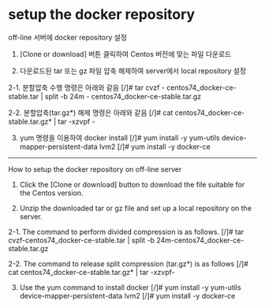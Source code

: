 # setup the docker repository

off-line 서버에 docker repository 설정

1. [Clone or download] 버튼 클릭하여 Centos 버전에 맞는 파일 다운로드

2. 다운로드된 tar 또는 gz 파일 압축 해제하여 server에서 local repository 설정

2-1. 분할압축 수행 명령은 아래와 같음
[/]# tar cvzf - centos74_docker-ce-stable.tar | split -b 24m - centos74_docker-ce-stable.tar.gz

2-2. 분할압축(tar.gz*) 해제 명령은 아래와 같음
[/]# cat centos74_docker-ce-stable.tar.gz* | tar -xzvpf -

3. yum 명령을 이용하여 docker install 
[/]# yum install -y yum-utils device-mapper-persistent-data lvm2
[/]# yum install -y docker-ce

------------------------------------------------------------------------------------------
How to setup the docker repository on off-line server

1. Click the [Clone or download] button to download the file suitable for the Centos version.

2. Unzip the downloaded tar or gz file and set up a local repository on the server.

2-1. The command to perform divided compression is as follows.
[/]# tar cvzf-centos74_docker-ce-stable.tar | split -b 24m-centos74_docker-ce-stable.tar.gz

2-2. The command to release split compression (tar.gz*) is as follows
[/]# cat centos74_docker-ce-stable.tar.gz* | tar -xzvpf-

3. Use the yum command to install docker
[/]# yum install -y yum-utils device-mapper-persistent-data lvm2
[/]# yum install -y docker-ce

